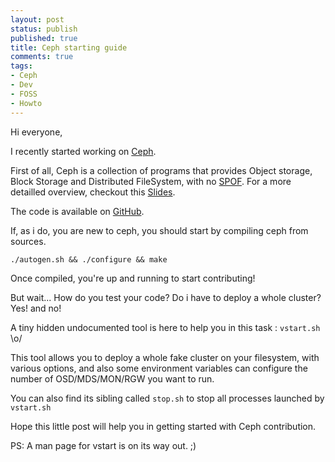 ```yaml
---
layout: post
status: publish
published: true
title: Ceph starting guide
comments: true
tags:
- Ceph
- Dev
- FOSS
- Howto
---
```

Hi everyone,

I recently started working on [Ceph](http://ceph.com).

First of all, Ceph is a collection of programs that provides Object storage, Block Storage and Distributed FileSystem, with no [SPOF](http://en.wikipedia.org/wiki/Single_point_of_failure). For a more detailled overview, checkout this [Slides](http://www.slideshare.net/Inktank_Ceph/inktankceph-overview).

The code is available on [GitHub](http://github.com/ceph/ceph).

If, as i do, you are new to ceph, you should start by compiling ceph from sources.

    ./autogen.sh && ./configure && make

Once compiled, you're up and running to start contributing!

But wait... How do you test your code? Do i have to deploy a whole cluster? Yes! and no!

A tiny hidden undocumented tool is here to help you in this task : `vstart.sh` \o/

This tool allows you to deploy a whole fake cluster on your filesystem, with various options, and also some environment variables can configure the number of OSD/MDS/MON/RGW you want to run.

You can also find its sibling called `stop.sh` to stop all processes launched by `vstart.sh`

Hope this little post will help you in getting started with Ceph contribution.

PS: A man page for vstart is on its way out. ;)
